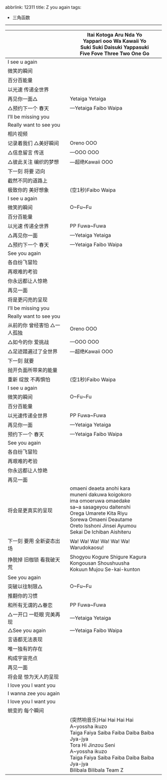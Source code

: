 abbrlink: 12311
title: Z you again
tags:
  - 三角函数
---
|      |Itai Kotoga Aru Nda Yo<br>Yappari ooo Wa Kawaii Yo<br>Suki Suki Daisuki Yappasuki<br>Five Fove Three Two One Go|
|--|--|
|I see u again|      |
|微笑的瞬间|      |
|百分百能量|      |
|以光速 传递全世界|      |
|再见你一面△|Yetaiga Yetaiga|
|△预约下一个 春天|—Yetaiga Faibo Waipa|
|I’ll be missing you|      |
|Really want to see you|      |
|相片视频|      |
|记录着我们 △美好瞬间|Oreno OOO|
|△信息留言 传送|—OOO OOO|
|△彼此关注 编织的梦想|—超绝Kawaii OOO|
|下一刻 将要 迈向|      |
|截然不同的道路上|      |
|极致你的 美好想象|(空1秒)Faibo Waipa|
|I see u again|      |
|微笑的瞬间|O~Fu~Fu|
|百分百能量|      |
|以光速 传递全世界|PP Fuwa~Fuwa|
|△再见你一面|—Yetaiga Yetaiga|
|△预约下一个 春天|—Yetaiga Faibo Waipa|
|See you again|      |
|各自纷飞冒险|      |
|再艰难的考验|      |
|你永远都让人惊艳|      |
|再见一面|      |
|将是更闪亮的呈现|      |
|I’ll be missing you|      |
|Really want to see you|      |
|从前的你 曾经害怕 △一人孤独|Oreno OOO|
|△如今的你 爱挑战|—OOO OOO|
|△足迹踏遍过了全世界|—超绝Kawaii OOO|
|下一刻 就要|      |
|抛开负面所带来的能量|      |
|重新 绽放 不再惧怕|(空1秒)Faibo Waipa|
|I see u again|      |
|微笑的瞬间|O~Fu~Fu|
|百分百能量|      |
|以光速传递全世界|PP Fuwa~Fuwa|
|再见你一面|—Yetaiga Yetaiga|
|预约下一个 春天|—Yetaiga Faibo Waipa|
|See you again|      |
|各自纷飞冒险|      |
|再艰难的考验|      |
|你永远都让人惊艳|      |
|再见一面|      |
|将会是更真实的呈现|omaeni deaeta anohi kara<br>muneni dakuwa koigokoro<br>ima omoeruwa omaedake<br>sa~a sasageyou daitenshi<br>Orega Umarete Kita Riyu<br>Sorewa Omaeni Deautame<br>Oreto Isshoni Jinsei Ayumou<br>Sekai De Ichiban Aishiteru|
|下一刻 要用 全新姿态出场|Wa! Wa! Wa! Wa! Wa! Wa! <br>Warudokaosu!|
|挣脱掉 旧枷锁 看我破天荒|Shogyou Kogure Shigure Kagura<br>Kongousan Shoushuusha <br>Kokuun Mujou Se-kai-kunton|
|See you again|      |
|突破以往制限△|O~Fu~Fu|
|推翻你的习惯|      |
|和所有无谓的△眷恋|PP Fuwa~Fuwa|
|△一开口 一眨眼 完美再现|—Yetaiga Yetaiga|
|△See you again|—Yetaiga Faibo Waipa|
|言语都无法表现|      |
|唯一独有的存在|      |
|构成宇宙亮点|      |
|再见一面|      |
|将会是 惊为天人的呈现|      |
|I love you I want you|      |
|I wanna zee you again|      |
|I love you I want you|      |
|蜕变的 每个瞬间|      |
|      |(突然响音乐)Hai Hai Hai Hai<br>A~yossha ikuzo<br>Taiga Faiya Saiba Faiba Daiba  Baiba Jya-jya<br>Tora Hi Jinzou Seni<br>A~yossha ikuzo<br>Taiga Faiya Saiba Faiba Daiba  Baiba Jya-jya<br>Bilibala Bilibala Team Z|